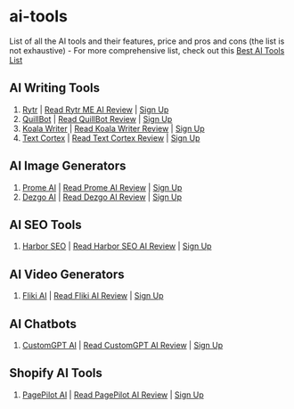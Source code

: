 # ai-tools
List of all the AI tools and their features, price and pros and cons (the list is not exhaustive) - For more comprehensive list, check out this <a href="https://coolaisoftware.com/best-ai-tools-list/">Best AI Tools List</a>
<h2>AI Writing Tools</h2>
<ol>
  <li><a href="https://coolaisoftware.com/go/rytr/">Rytr</a> | <a href="https://coolaisoftware.com/rytr-me-ai-writer-review/">Read Rytr ME AI Review</a> | <a href="https://coolaisoftware.com/rytr-me-ai-writer-review/">Sign Up</a></li>
  <li><a href="https://coolaisoftware.com/go/quillbot/">QuillBot</a> | <a href="https://coolaisoftware.com/quillbot-ai-review/">Read QuillBot Review</a> | <a href="https://coolaisoftware.com/go/quillbot/">Sign Up</a></li>
  <li><a href="https://coolaisoftware.com/go/koala-ai/">Koala Writer</a> | <a href="https://coolaisoftware.com/koala-ai-writer-review/">Read Koala Writer Review</a> | <a href="https://coolaisoftware.com/go/koala-ai/">Sign Up</a></li>
  <li><a href="https://coolaisoftware.com/go/textcortex/">Text Cortex</a> | <a href="https://coolaisoftware.com/textcortex-ai-review/">Read Text Cortex Review</a> | <a href="https://coolaisoftware.com/go/textcortex/">Sign Up</a></li>
</ol>
<h2>AI Image Generators</h2>
<ol>
  <li><a href="https://coolaisoftware.com/go/prome-ai/">Prome AI</a> | <a href="https://coolaisoftware.com/prome-ai-review/">Read Prome AI Review</a> | <a href="https://coolaisoftware.com/go/prome-ai/">Sign Up</a></li>
  <li><a href="https://coolaisoftware.com/go/dezgo/">Dezgo AI</a> | <a href="https://coolaisoftware.com/dezgo-ai-review/">Read Dezgo AI Review</a> | <a href="https://coolaisoftware.com/go/dezgo/">Sign Up</a></li>
</ol>
<h2>AI SEO Tools</h2>
<ol>
  <li><a href="https://coolaisoftware.com/go/harbor-seo/">Harbor SEO</a> | <a href="https://coolaisoftware.com/complete-harbor-seo-ai-review/">Read Harbor SEO AI Review</a> | <a href="https://coolaisoftware.com/go/harbor-seo/">Sign Up</a></li>
</ol>
<h2>AI Video Generators</h2>
<ol>
  <li><a href="https://coolaisoftware.com/go/fliki-ai/">Fliki AI</a> | <a href="https://coolaisoftware.com/quillbot-ai-review/">Read Fliki AI Review</a> | <a href="https://coolaisoftware.com/go/fliki-ai/">Sign Up</a></li>
</ol>
<h2>AI Chatbots</h2>
<ol>
  <li><a href="https://coolaisoftware.com/go/customgpt-ai/">CustomGPT AI</a> | <a href="https://coolaisoftware.com/customgpt-ai-review/">Read CustomGPT AI Review</a> | <a href="https://coolaisoftware.com/go/customgpt-ai/">Sign Up</a></li>
</ol>
<h2>Shopify AI Tools</h2>
<ol>
  <li><a href="https://coolaisoftware.com/go/pagepilot-ai/">PagePilot AI</a> | <a href="https://coolaisoftware.com/page-pilot-ai-review/">Read PagePilot AI Review</a> | <a href="https://coolaisoftware.com/go/pagepilot-ai/">Sign Up</a></li>
</ol>
